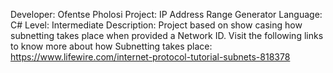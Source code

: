 Developer: Ofentse Pholosi
Project: IP Address Range Generator
Language: C#
Level: Intermediate
Description: Project based on show casing how subnetting takes place when provided a Network ID.
Visit the following links to know more about how Subnetting takes place:
https://www.lifewire.com/internet-protocol-tutorial-subnets-818378
